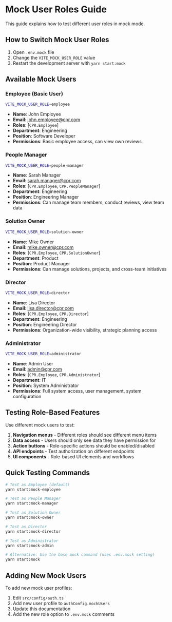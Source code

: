 # Mock User Roles Guide

This guide explains how to test different user roles in mock mode.

## How to Switch Mock User Roles

1. Open `.env.mock` file
2. Change the `VITE_MOCK_USER_ROLE` value
3. Restart the development server with `yarn start:mock`

## Available Mock Users

### Employee (Basic User)
```bash
VITE_MOCK_USER_ROLE=employee
```
- **Name**: John Employee
- **Email**: john.employee@cpr.com
- **Roles**: [`CPR.Employee`]
- **Department**: Engineering
- **Position**: Software Developer
- **Permissions**: Basic employee access, can view own reviews

### People Manager
```bash
VITE_MOCK_USER_ROLE=people-manager
```
- **Name**: Sarah Manager
- **Email**: sarah.manager@cpr.com
- **Roles**: [`CPR.Employee`, `CPR.PeopleManager`]
- **Department**: Engineering
- **Position**: Engineering Manager
- **Permissions**: Can manage team members, conduct reviews, view team data

### Solution Owner
```bash
VITE_MOCK_USER_ROLE=solution-owner
```
- **Name**: Mike Owner
- **Email**: mike.owner@cpr.com
- **Roles**: [`CPR.Employee`, `CPR.SolutionOwner`]
- **Department**: Product
- **Position**: Product Manager
- **Permissions**: Can manage solutions, projects, and cross-team initiatives

### Director
```bash
VITE_MOCK_USER_ROLE=director
```
- **Name**: Lisa Director
- **Email**: lisa.director@cpr.com
- **Roles**: [`CPR.Employee`, `CPR.Director`]
- **Department**: Engineering
- **Position**: Engineering Director
- **Permissions**: Organization-wide visibility, strategic planning access

### Administrator
```bash
VITE_MOCK_USER_ROLE=administrator
```
- **Name**: Admin User
- **Email**: admin@cpr.com
- **Roles**: [`CPR.Employee`, `CPR.Administrator`]
- **Department**: IT
- **Position**: System Administrator
- **Permissions**: Full system access, user management, system configuration

## Testing Role-Based Features

Use different mock users to test:

1. **Navigation menus** - Different roles should see different menu items
2. **Data access** - Users should only see data they have permission for
3. **Action buttons** - Role-specific actions should be enabled/disabled
4. **API endpoints** - Test authorization on different endpoints
5. **UI components** - Role-based UI elements and workflows

## Quick Testing Commands

```bash
# Test as Employee (default)
yarn start:mock-employee

# Test as People Manager  
yarn start:mock-manager

# Test as Solution Owner
yarn start:mock-owner

# Test as Director
yarn start:mock-director

# Test as Administrator
yarn start:mock-admin

# Alternative: Use the base mock command (uses .env.mock setting)
yarn start:mock
```

## Adding New Mock Users

To add new mock user profiles:

1. Edit `src/config/auth.ts`
2. Add new user profile to `authConfig.mockUsers`
3. Update this documentation
4. Add the new role option to `.env.mock` comments